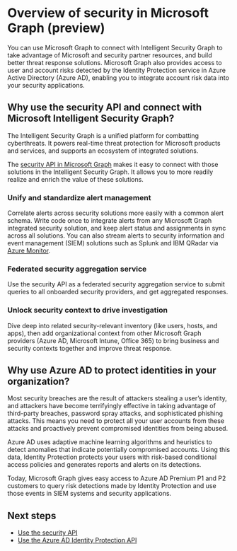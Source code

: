 # Overview of security in Microsoft Graph (preview) 

You can use Microsoft Graph to connect with Intelligent Security Graph to take advantage of Microsoft and security partner resources, and build better threat response solutions. Microsoft Graph also provides access to user and account risks detected by the Identity Protection service in Azure Active Directory (Azure AD), enabling you to integrate account risk data into your security applications.

## Why use the security API and connect with Microsoft Intelligent Security Graph?

The Intelligent Security Graph is a unified platform for combatting cyberthreats. It powers real-time threat protection for Microsoft products and services, and supports an ecosystem of integrated solutions.

The [security API in Microsoft Graph](https://aka.ms/graphsecuritydocs) makes it easy to connect with those solutions in the Intelligent Security Graph. It allows you to more readily realize and enrich the value of these solutions.

### Unify and standardize alert management

Correlate alerts across security solutions more easily with a common alert schema. Write code once to integrate alerts from any Microsoft Graph integrated security solution, and keep alert status and assignments in sync across all solutions. You can also stream alerts to security information and event management (SIEM) solutions such as Splunk and IBM QRadar via [Azure Monitor](https://docs.microsoft.com/en-us/azure/monitoring-and-diagnostics/monitor-stream-monitoring-data-event-hubs#what-can-i-do-with-the-monitoring-data-being-sent-to-my-event-hub).

### Federated security aggregation service

Use the security API as a federated security aggregation service to submit queries to all onboarded security providers, and get aggregated responses.

### Unlock security context to drive investigation

Dive deep into related security-relevant inventory (like users, hosts, and apps), then add organizational context from other Microsoft Graph providers (Azure AD, Microsoft Intune, Office 365) to bring business and security contexts together and improve threat response.

## Why use Azure AD to protect identities in your organization?

Most security breaches are the result of attackers stealing a user’s identity, and attackers have become terrifyingly effective in taking advantage of third-party breaches, password spray attacks, and sophisticated phishing attacks. This means you need to protect all your user accounts from these attacks and proactively prevent compromised identities from being abused.

Azure AD uses adaptive machine learning algorithms and heuristics to detect anomalies that indicate potentially compromised accounts. Using this data, Identity Protection protects your users with risk-based conditional access policies and generates reports and alerts on its detections.

Today, Microsoft Graph gives easy access to Azure AD Premium P1 and P2 customers to query risk detections made by Identity Protection and use those events in SIEM systems and security applications.

## Next steps

- [Use the security API](../resources/security-api-overview.md)
- [Use the Azure AD Identity Protection API](../resources/identityprotection_root.md)

